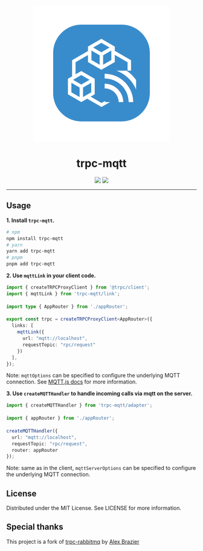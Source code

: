 <div align="center">
  <img src="assets/trpc-mqtt-readme.png" alt="trpc-mqtt" />
  <h1>trpc-mqtt</h1>
  <a href="https://www.npmjs.com/package/trpc-mqtt"><img src="https://img.shields.io/npm/v/trpc-mqtt.svg?style=flat&color=brightgreen" target="_blank" /></a>
  <a href="./LICENSE"><img src="https://img.shields.io/badge/license-MIT-black" /></a>
  <br />
  <hr />
</div>


## Usage

**1. Install `trpc-mqtt`.**

```bash
# npm
npm install trpc-mqtt
# yarn
yarn add trpc-mqtt
# pnpm
pnpm add trpc-mqtt
```

**2. Use `mqttLink` in your client code.**

```typescript
import { createTRPCProxyClient } from '@trpc/client';
import { mqttLink } from 'trpc-mqtt/link';

import type { AppRouter } from './appRouter';

export const trpc = createTRPCProxyClient<AppRouter>({
  links: [
    mqttLink({
      url: "mqtt://localhost",
      requestTopic: "rpc/request"
    })
  ],
});
```

Note: `mqttOptions` can be specified to configure the underlying MQTT connection. See [MQTT.js docs](https://github.com/mqttjs/MQTT.js#mqttclientstreambuilder-options) for more information.

**3. Use `createMQTTHandler` to handle incoming calls via mqtt on the server.**

```typescript
import { createMQTTHandler } from 'trpc-mqtt/adapter';

import { appRouter } from './appRouter';

createMQTTHandler({ 
  url: "mqtt://localhost",
  requestTopic: "rpc/request",
  router: appRouter
});
```

Note: same as in the client, `mqttServerOptions` can be specified to configure the underlying MQTT connection.

## License

Distributed under the MIT License. See LICENSE for more information.

## Special thanks
This project is a fork of [trpc-rabbitmq](https://github.com/imxeno/trpc-rabbitmq) by [Alex Brazier](https://github.com/imxeno)
